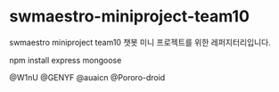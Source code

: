 # swmaestro-miniproject-team10
swmaestro miniproject team10 챗봇 미니 프로젝트를 위한 레퍼지터리입니다.

npm install express mongoose

@W1nU
@GENYF
@auaicn
@Pororo-droid
